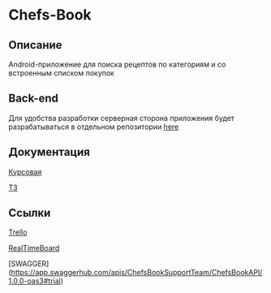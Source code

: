 # Chefs-Book

## Описание
Android-приложение для поиска рецептов по категориям и со встроенным списком покупок

## Back-end 
Для удобства разработки серверная сторона приложения будет разрабатываться в отдельном репозитории [here](https://github.com/JustTeRoR/Chefs-Book-BackEnd-) 

## Документация
[Курсовая](https://github.com/JustTeRoR/Chefs-Book/blob/documents/Documentation/Kursovaya.docx)

[ТЗ](https://github.com/JustTeRoR/Chefs-Book/blob/documents/Documentation/TecnicalTask.docx)

## Ссылки
[Trello](https://trello.com/b/vCNA7XnV/chefs-book)

[RealTimeBoard](https://miro.com/app/board/o9J_kukXtrs=/)

[SWAGGER] (https://app.swaggerhub.com/apis/ChefsBookSupportTeam/ChefsBookAPI/1.0.0-oas3#trial)